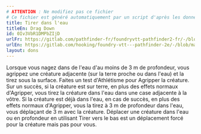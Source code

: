 ```yaml
---
# ATTENTION : Ne modifiez pas ce fichier
# Ce fichier est généré automatiquement par un script d'après les données du module Foundry VTT officiel et de sa traduction
title: Tirer dans l'eau
titleEn: Drag Down
id: 0Iv3VbR1DMPbZIjD
urlFr: https://gitlab.com/pathfinder-fr/foundryvtt-pathfinder2-fr/-/blob/master/data/feats/0Iv3VbR1DMPbZIjD.htm
urlEn: https://gitlab.com/hooking/foundry-vtt---pathfinder-2e/-/blob/master/packs/data/feats.db/drag-down.json
layout: dons
---
```

Lorsque vous nagez dans de l'eau d'au moins de 3 m de profondeur, vous agrippez une créature adjacente (sur la terre proche ou dans l'eau) et la tirez sous la surface. Faites un test d'Athlétisme pour Agripper la créature. Sur un succès, si la créature est sur terre, en plus des effets normaux d'Agripper, vous tirez la créature dans l'eau dans une case adjacente à la vôtre. Si la créature est déjà dans l'eau, en cas de succès, en plus des effets normaux d'Agripper, vous la tirez à 3 m de profondeur dans l'eau, vous déplaçant de 3 m avec la créature. Déplacer une créature dans l'eau ou en profondeur en utilisant Tirer vers le bas est un déplacement forcé pour la créature mais pas pour vous.
